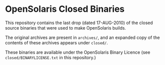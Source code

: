 # OpenSolaris Closed Binaries

This repository contains the last drop (dated 17-AUG-2010) of the closed source
binaries that were used to make OpenSolaris builds.

The original archives are present in `archives/`, and an expanded copy of the
contents of these archives appears under `closed/`.

These binaries are available under the OpenSolaris Binary Licence (see
`closed/BINARYLICENSE.txt` in this repository.)

